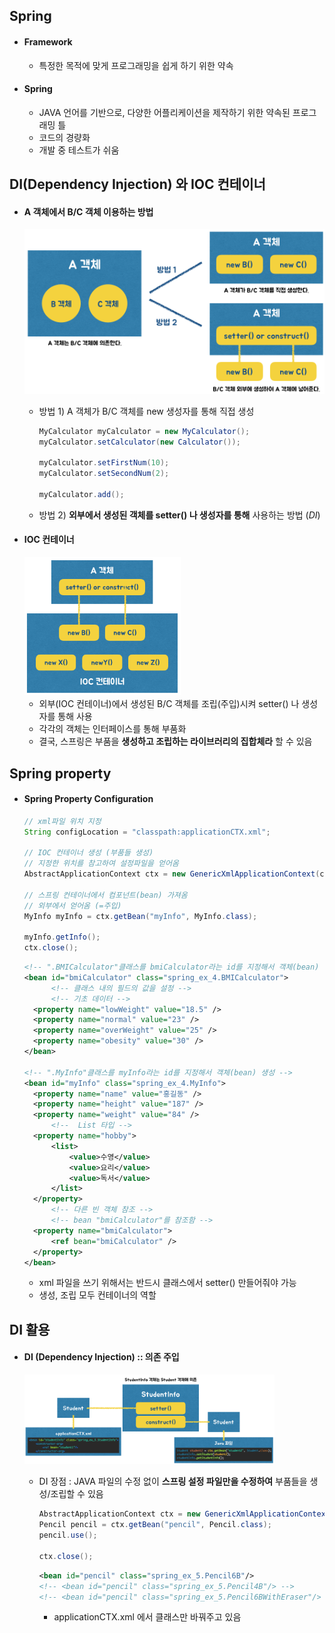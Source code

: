 ## Spring

- #### Framework

  - 특정한 목적에 맞게 프로그래밍을 쉽게 하기 위한 약속 

- #### Spring 

  - JAVA 언어를 기반으로, 다양한 어플리케이션을 제작하기 위한 약속된 프로그래밍 틀 
  - 코드의 경량화
  - 개발 중 테스트가 쉬움 



## DI(Dependency Injection) 와 IOC 컨테이너 

- #### A 객체에서 B/C 객체 이용하는 방법

  <img src="https://github.com/minheeson/SpringStudy/blob/master/screenshots/2_DI.png" width=500/>

  - 방법 1) A 객체가 B/C 객체를 new 생성자를 통해 직접 생성 

    ```java
    MyCalculator myCalculator = new MyCalculator();
    myCalculator.setCalculator(new Calculator());

    myCalculator.setFirstNum(10);
    myCalculator.setSecondNum(2);
    		
    myCalculator.add();
    ```

  - 방법 2) __외부에서 생성된 객체를 setter() 나 생성자를 통해__ 사용하는 방법 (_DI_)

- #### IOC 컨테이너

  <img src="https://github.com/minheeson/SpringStudy/blob/master/screenshots/2_IOC.png" width=250/>

  - 외부(IOC 컨테이너)에서 생성된 B/C 객체를 조립(주입)시켜 setter() 나 생성자를 통해 사용
  - 각각의 객체는 인터페이스를 통해 부품화 
  - 결국, 스프링은 부품을 __생성하고 조립하는 라이브러리의 집합체라__ 할 수 있음 

## Spring property

- #### Spring Property Configuration 

  ``` java
  // xml파일 위치 지정
  String configLocation = "classpath:applicationCTX.xml";
  		
  // IOC 컨테이너 생성 (부품들 생성) 
  // 지정한 위치를 참고하여 설정파일을 얻어옴 
  AbstractApplicationContext ctx = new GenericXmlApplicationContext(configLocation);
  		
  // 스프링 컨테이너에서 컴포넌트(bean) 가져옴
  // 외부에서 얻어옴 (=주입)
  MyInfo myInfo = ctx.getBean("myInfo", MyInfo.class);
  		
  myInfo.getInfo();
  ctx.close();
  ```

  ```xml
  <!-- ".BMICalculator"클래스를 bmiCalculator라는 id를 지정해서 객체(bean) 생성 -->
  <bean id="bmiCalculator" class="spring_ex_4.BMICalculator">
    	<!-- 클래스 내의 필드의 값을 설정 -->
    	<!-- 기초 데이터 -->
  	<property name="lowWeight" value="18.5" />
  	<property name="normal" value="23" />
  	<property name="overWeight" value="25" />
  	<property name="obesity" value="30" />
  </bean>

  <!-- ".MyInfo"클래스를 myInfo라는 id를 지정해서 객체(bean) 생성 -->
  <bean id="myInfo" class="spring_ex_4.MyInfo">
  	<property name="name" value="홍길동" />
  	<property name="height" value="187" />
  	<property name="weight" value="84" />
    	<!--  List 타입 -->
  	<property name="hobby">
  		<list>
  			<value>수영</value>
  			<value>요리</value>
  			<value>독서</value>
  		</list>
  	</property>
    	<!-- 다른 빈 객체 참조 -->
    	<!-- bean "bmiCalculator"를 참조함 -->
  	<property name="bmiCalculator">
  		<ref bean="bmiCalculator" />
  	</property>
  </bean>
  ```

  - xml 파일을 쓰기 위해서는 반드시 클래스에서 setter() 만들어줘야 가능 
  - 생성, 조립 모두 컨테이너의 역할 

## DI 활용

- #### DI (Dependency Injection) :: 의존 주입 

  <img src="https://github.com/minheeson/SpringStudy/blob/master/screenshots/5_DI.png" width=400/>

  - DI 장점 : JAVA 파일의 수정 없이 __스프링 설정 파일만을 수정하여__ 부품들을 생성/조립할 수 있음

    ```java
    AbstractApplicationContext ctx = new GenericXmlApplicationContext("classpath:applicationCTX.xml");
    Pencil pencil = ctx.getBean("pencil", Pencil.class);
    pencil.use();
    		
    ctx.close();
    ```

    ```xml
    <bean id="pencil" class="spring_ex_5.Pencil6B"/>
    <!-- <bean id="pencil" class="spring_ex_5.Pencil4B"/> -->
    <!-- <bean id="pencil" class="spring_ex_5.Pencil6BWithEraser"/> -->
    ```

    - applicationCTX.xml 에서 클래스만 바꿔주고 있음 